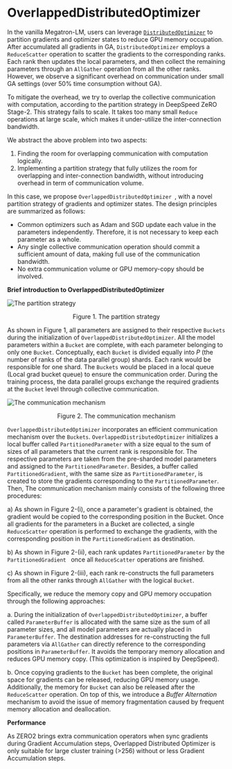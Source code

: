 # OverlappedDistributedOptimizer

In the vanilla Megatron-LM, users can leverage [`DistributedOptimizer`](https://github.com/NVIDIA/Megatron-LM/blob/main/docs/distrib_optimizer.md) to partition gradients and optimizer states to reduce GPU memory occupation. After accumulated all gradients in GA, `DistributedOptimizer` employs a `ReduceScatter` operation to scatter the gradients to the corresponding ranks. Each rank then updates the local parameters, and then collect the remaining parameters through an `AllGather` operation from all the other ranks. However, we observe a significant overhead on communication under small GA settings (over 50% time consumption without GA). 

To mitigate the overhead, we try to overlap the collective communication with computation, according to the partition strategy in DeepSpeed ZeRO Stage-2. This strategy fails to scale. It takes too many small `Reduce` operations at large scale, which makes it under-utilize the inter-connection bandwidth.

We abstract the above problem into two aspects:
1. Finding the room for overlapping communication with computation logically.
2. Implementing a partition strategy that fully utilizes the room for overlapping and inter-connection bandwidth, without introducing overhead in term of communication volume.

In this case, we propose `OverlappedDistributedOptimizer `, with a novel partition strategy of gradients and optimizer states. The design principles are summarized as follows:

* Common optimizers such as Adam and SGD update each value in the parameters independently. Therefore, it is not necessary to keep each parameter as a whole.
* Any single collective communication operation should commit a sufficient amount of data, making full use of the communication bandwidth.
* No extra communication volume or GPU memory-copy should be involved.


**Brief introduction to OverlappedDistributedOptimizer**

![](docs/images/overlap_dist_optimizer/shuffle_grad_bucket.png "The partition strategy")
<center>Figure 1. The partition strategy</center>

As shown in Figure 1, all parameters are assigned to their respective `Buckets` during the initialization of `OverlappedDistributedOptimizer`. All the model parameters within a `Bucket` are complete, with each parameter belonging to only one `Bucket`. Conceptually, each `Bucket` is divided equally into *P* (the number of ranks of the data parallel group) shards. Each rank would be responsible for one shard. The `Buckets` would be placed in a local queue (Local grad bucket queue) to ensure the communication order. During the training process, the data parallel groups exchange the required gradients at the `Bucket` level through collective communication.

![](docs/images/overlap_dist_optimizer/communicate_params.png "The communication mechanism")
<center>Figure 2. The communication mechanism</center>

`OverlappedDistributedOptimizer` incorporates an efficient communication mechanism over the `Buckets`. `OverlappedDistributedOptimizer` initializes a local buffer called `PartitionedParameter` with a size equal to the sum of sizes of all parameters that the current rank is responsible for. The respective parameters are taken from the pre-sharded model parameters and assigned to the `PartitionedParameter`. Besides, a buffer called `PartitionedGradient`, with the same size as `PartitionedParameter`, is created to store the gradients corresponding to the `PartitionedParameter`. Then, The communication mechanism mainly consists of the following three procedures:

a) As shown in Figure 2-(i), once a parameter's gradient is obtained, the gradient would be copied to the corresponding position in the Bucket. Once all gradients for the parameters in a Bucket are collected, a single `ReduceScatter` operation is performed to exchange the gradients, with the corresponding position in the `PartitionedGradient` as destination.

b) As shown in Figure 2-(ii), each rank updates `PartitionedParameter` by the `PartitionedGradient ` once all `ReduceScatter` operations are finished.

c) As shown in Figure 2-(iii), each rank re-constructs the full parameters from all the other ranks through `AllGather` with the logical `Bucket`.


Specifically, we reduce the memory copy and GPU memory occupation through the following approaches:

a. During the initialization of `OverlappedDistributedOptimizer`, a buffer called `ParameterBuffer` is allocated with the same size as the sum of all parameter sizes, and all model parameters are actually placed in `ParameterBuffer`. The destination addresses for re-constructing the full parameters via `AllGather` can directly reference to the corresponding positions in `ParameterBuffer`. It avoids the temporary memory allocation and reduces GPU memory copy. (This optimization is inspired by DeepSpeed).

b. Once copying gradients to the `Bucket` has been complete, the original space for gradients can be released, reducing GPU memory usage. Additionally, the memory for `Bucket` can also be released after the `ReduceScatter` operation. On top of this, we introduce a *Buffer Alternation* mechanism to avoid the issue of memory fragmentation caused by frequent memory allocation and deallocation.


**Performance**

As ZERO2 brings extra communication operators when sync gradients during Gradient Accumulation steps, Overlapped Distributed Optimizer is only suitable for large cluster training (>256) without or less Gradient Accumulation steps.